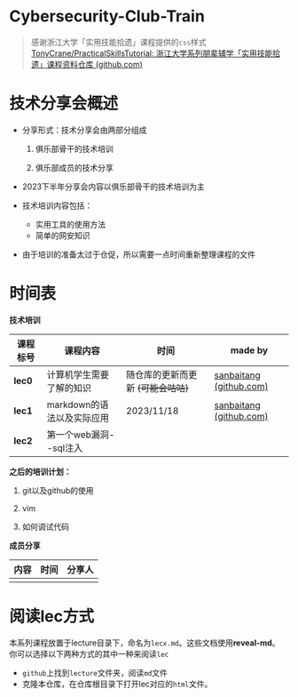 # Cybersecurity-Club-Train
>  感谢浙江大学「实用技能拾遗」课程提供的`css`样式 [TonyCrane/PracticalSkillsTutorial: 浙江大学系列朋辈辅学「实用技能拾遗」课程资料仓库 (github.com)](https://github.com/TonyCrane/PracticalSkillsTutorial)



# 技术分享会概述

- 分享形式：技术分享会由两部分组成

  1. 俱乐部骨干的技术培训

  2. 俱乐部成员的技术分享
- 2023下半年分享会内容以俱乐部骨干的技术培训为主
- 技术培训内容包括：

  - 实用工具的使用方法
  - 简单的网安知识
- 由于培训的准备太过于仓促，所以需要一点时间重新整理课程的文件

# 时间表

**技术培训**

| 课程标号 | 课程内容                   | 时间                                | made by                                                  |
| -------- | -------------------------- | ----------------------------------- | -------------------------------------------------------- |
| **lec0** | 计算机学生需要了解的知识   | 随仓库的更新而更新 ~~(可能会咕咕)~~ | [sanbaitang (github.com)](https://github.com/sanbaitang) |
| **lec1** | markdown的语法以及实际应用 | 2023/11/18                          | [sanbaitang (github.com)](https://github.com/sanbaitang) |
| **lec2** | 第一个web漏洞--sql注入     |                                     |                                                          |

**之后的培训计划：**

1. git以及github的使用

2. vim
3. 如何调试代码



**成员分享**

| 内容 | 时间 | 分享人 |
| ---- | ---- | ------ |
|      |      |        |





# 阅读lec方式

本系列课程放置于lecture目录下，命名为`lecx.md`。这些文档使用**reveal-md**。 你可以选择以下两种方式的其中一种来阅读`lec`

- `github`上找到`lecture`文件夹，阅读`md`文件
- 克隆本仓库，在仓库根目录下打开lec对应的`html`文件。
